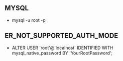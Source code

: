 ## MYSQL
- mysql -u root -p

## ER_NOT_SUPPORTED_AUTH_MODE
- ALTER USER 'root'@'localhost' IDENTIFIED WITH mysql_native_password BY 'YourRootPassword';

